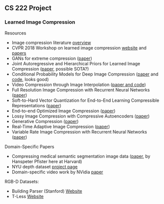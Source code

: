 ## CS 222 Project 
### Learned Image Compression
Resources
* Image compression literature [overview](https://github.com/naganandy/graph-based-deep-learning-literature/tree/master/conference-journal-articles)
* CVPR 2018 Workshop on learned image compression [website](https://compression.cc) and [papers](http://openaccess.thecvf.com/CVPR2018_workshops/CVPR2018_W50.py)
* GANs for extreme compression ([paper](https://data.vision.ee.ethz.ch/aeirikur/extremecompression/))
* Joint Autoregressive and Hierarchical Priors for Learned Image Compression ([paper](https://arxiv.org/abs/1809.02736), possible SOTA?)
* Conditional Probability Models for Deep Image Compression ([paper](https://arxiv.org/abs/1801.04260) and [code](https://github.com/fab-jul/imgcomp-cvpr), looks good)
* Video Compression through Image Interpolation ([paper and code](https://chaoyuaw.github.io/vcii/))
* Full Resolution Image Compression with Recurrent Neural Networks ([paper](https://arxiv.org/abs/1608.05148))
* Soft-to-Hard Vector Quantization for End-to-End
Learning Compressible Representations ([paper](https://arxiv.org/pdf/1704.00648.pdf))
* End-to-end Optimized Image Compression ([paper](https://arxiv.org/pdf/1611.01704.pdf))
* Lossy Image Compression with Compressive Autoencoders ([paper](https://arxiv.org/pdf/1703.00395.pdf))
* Generative Compression ([paper](https://arxiv.org/pdf/1703.01467.pdf))
* Real-Time Adaptive Image Compression ([paper](https://arxiv.org/pdf/1705.05823.pdf))
* Variable Rate Image Compression with Recurrent Neural Networks
([paper](https://arxiv.org/pdf/1511.06085.pdf))

Domain-Specific Papers
* Compressing medical semantic segmentation image data ([paper](https://vcg.seas.harvard.edu/publications/compresso-efficient-compression-of-segmentation-data-for-connectomics), by Hanspeter Pfister here at Harvard)
* NYU depth dataset [project page](https://cs.nyu.edu/~silberman/datasets/nyu_depth_v2.html)
* Domain-specific video work by NVidia [paper](https://research.nvidia.com/publication/2018-02_Learning-Binary-Residual)

RGB-D Datasets:
* Building Parser (Stanford) [Website](http://buildingparser.stanford.edu/)
* T-Less [Website](http://cmp.felk.cvut.cz/t-less/)

